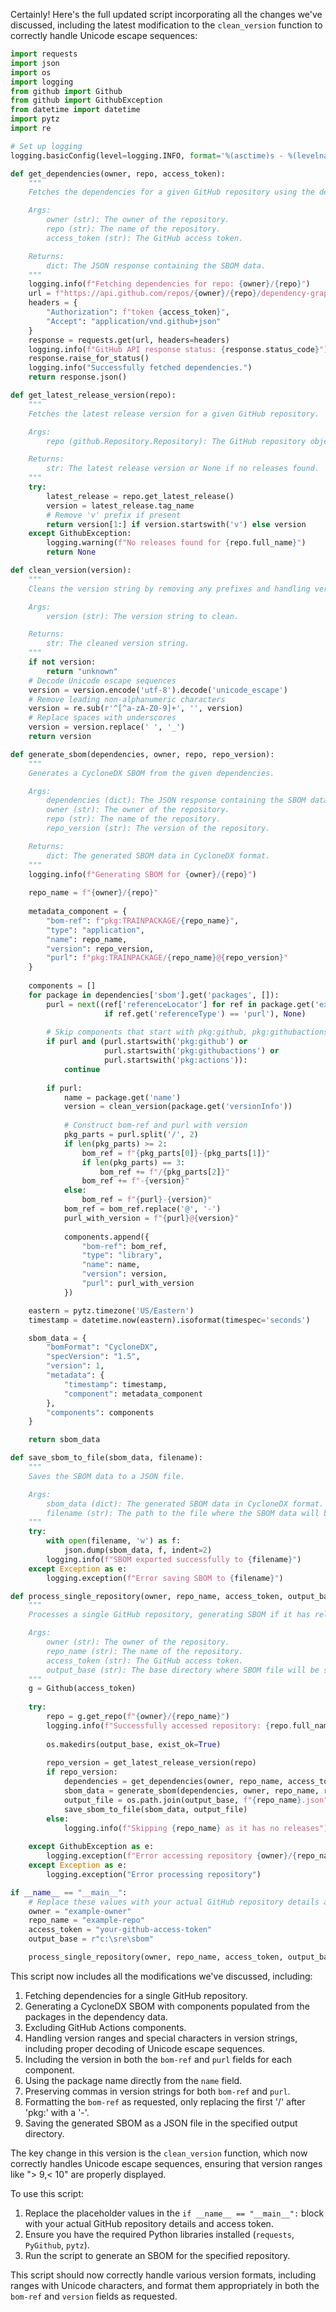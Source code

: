 Certainly! Here's the full updated script incorporating all the changes we've discussed, including the latest modification to the `clean_version` function to correctly handle Unicode escape sequences:

```python
import requests
import json
import os
import logging
from github import Github
from github import GithubException
from datetime import datetime
import pytz
import re

# Set up logging
logging.basicConfig(level=logging.INFO, format='%(asctime)s - %(levelname)s - %(message)s')

def get_dependencies(owner, repo, access_token):
    """
    Fetches the dependencies for a given GitHub repository using the dependency graph API.

    Args:
        owner (str): The owner of the repository.
        repo (str): The name of the repository.
        access_token (str): The GitHub access token.

    Returns:
        dict: The JSON response containing the SBOM data.
    """
    logging.info(f"Fetching dependencies for repo: {owner}/{repo}")
    url = f"https://api.github.com/repos/{owner}/{repo}/dependency-graph/sbom"
    headers = {
        "Authorization": f"token {access_token}",
        "Accept": "application/vnd.github+json"
    }
    response = requests.get(url, headers=headers)
    logging.info(f"GitHub API response status: {response.status_code}")
    response.raise_for_status()
    logging.info("Successfully fetched dependencies.")
    return response.json()

def get_latest_release_version(repo):
    """
    Fetches the latest release version for a given GitHub repository.

    Args:
        repo (github.Repository.Repository): The GitHub repository object.

    Returns:
        str: The latest release version or None if no releases found.
    """
    try:
        latest_release = repo.get_latest_release()
        version = latest_release.tag_name
        # Remove 'v' prefix if present
        return version[1:] if version.startswith('v') else version
    except GithubException:
        logging.warning(f"No releases found for {repo.full_name}")
        return None

def clean_version(version):
    """
    Cleans the version string by removing any prefixes and handling version ranges.

    Args:
        version (str): The version string to clean.

    Returns:
        str: The cleaned version string.
    """
    if not version:
        return "unknown"
    # Decode Unicode escape sequences
    version = version.encode('utf-8').decode('unicode_escape')
    # Remove leading non-alphanumeric characters
    version = re.sub(r'^[^a-zA-Z0-9]+', '', version)
    # Replace spaces with underscores
    version = version.replace(' ', '_')
    return version

def generate_sbom(dependencies, owner, repo, repo_version):
    """
    Generates a CycloneDX SBOM from the given dependencies.

    Args:
        dependencies (dict): The JSON response containing the SBOM data.
        owner (str): The owner of the repository.
        repo (str): The name of the repository.
        repo_version (str): The version of the repository.

    Returns:
        dict: The generated SBOM data in CycloneDX format.
    """
    logging.info(f"Generating SBOM for {owner}/{repo}")
    
    repo_name = f"{owner}/{repo}"
    
    metadata_component = {
        "bom-ref": f"pkg:TRAINPACKAGE/{repo_name}",
        "type": "application",
        "name": repo_name,
        "version": repo_version,
        "purl": f"pkg:TRAINPACKAGE/{repo_name}@{repo_version}"
    }
    
    components = []
    for package in dependencies['sbom'].get('packages', []):
        purl = next((ref['referenceLocator'] for ref in package.get('externalRefs', []) 
                     if ref.get('referenceType') == 'purl'), None)
        
        # Skip components that start with pkg:github, pkg:githubactions, or pkg:actions
        if purl and (purl.startswith('pkg:github') or 
                     purl.startswith('pkg:githubactions') or 
                     purl.startswith('pkg:actions')):
            continue
        
        if purl:
            name = package.get('name')
            version = clean_version(package.get('versionInfo'))
            
            # Construct bom-ref and purl with version
            pkg_parts = purl.split('/', 2)
            if len(pkg_parts) >= 2:
                bom_ref = f"{pkg_parts[0]}-{pkg_parts[1]}"
                if len(pkg_parts) == 3:
                    bom_ref += f"/{pkg_parts[2]}"
                bom_ref += f"-{version}"
            else:
                bom_ref = f"{purl}-{version}"
            bom_ref = bom_ref.replace('@', '-')
            purl_with_version = f"{purl}@{version}"
            
            components.append({
                "bom-ref": bom_ref,
                "type": "library",
                "name": name,
                "version": version,
                "purl": purl_with_version
            })

    eastern = pytz.timezone('US/Eastern')
    timestamp = datetime.now(eastern).isoformat(timespec='seconds')

    sbom_data = {
        "bomFormat": "CycloneDX",
        "specVersion": "1.5",
        "version": 1,
        "metadata": {
            "timestamp": timestamp,
            "component": metadata_component
        },
        "components": components
    }

    return sbom_data

def save_sbom_to_file(sbom_data, filename):
    """
    Saves the SBOM data to a JSON file.

    Args:
        sbom_data (dict): The generated SBOM data in CycloneDX format.
        filename (str): The path to the file where the SBOM data will be saved.
    """
    try:
        with open(filename, 'w') as f:
            json.dump(sbom_data, f, indent=2)
        logging.info(f"SBOM exported successfully to {filename}")
    except Exception as e:
        logging.exception(f"Error saving SBOM to {filename}")

def process_single_repository(owner, repo_name, access_token, output_base):
    """
    Processes a single GitHub repository, generating SBOM if it has release tags.

    Args:
        owner (str): The owner of the repository.
        repo_name (str): The name of the repository.
        access_token (str): The GitHub access token.
        output_base (str): The base directory where SBOM file will be saved.
    """
    g = Github(access_token)
    
    try:
        repo = g.get_repo(f"{owner}/{repo_name}")
        logging.info(f"Successfully accessed repository: {repo.full_name}")
        
        os.makedirs(output_base, exist_ok=True)
        
        repo_version = get_latest_release_version(repo)
        if repo_version:
            dependencies = get_dependencies(owner, repo_name, access_token)
            sbom_data = generate_sbom(dependencies, owner, repo_name, repo_version)
            output_file = os.path.join(output_base, f"{repo_name}.json")
            save_sbom_to_file(sbom_data, output_file)
        else:
            logging.info(f"Skipping {repo_name} as it has no releases")
    
    except GithubException as e:
        logging.exception(f"Error accessing repository {owner}/{repo_name}")
    except Exception as e:
        logging.exception("Error processing repository")

if __name__ == "__main__":
    # Replace these values with your actual GitHub repository details and access token
    owner = "example-owner"
    repo_name = "example-repo"
    access_token = "your-github-access-token"
    output_base = r"c:\sre\sbom"

    process_single_repository(owner, repo_name, access_token, output_base)
```

This script now includes all the modifications we've discussed, including:

1. Fetching dependencies for a single GitHub repository.
2. Generating a CycloneDX SBOM with components populated from the packages in the dependency data.
3. Excluding GitHub Actions components.
4. Handling version ranges and special characters in version strings, including proper decoding of Unicode escape sequences.
5. Including the version in both the `bom-ref` and `purl` fields for each component.
6. Using the package name directly from the `name` field.
7. Preserving commas in version strings for both `bom-ref` and `purl`.
8. Formatting the `bom-ref` as requested, only replacing the first '/' after 'pkg:' with a '-'.
9. Saving the generated SBOM as a JSON file in the specified output directory.

The key change in this version is the `clean_version` function, which now correctly handles Unicode escape sequences, ensuring that version ranges like "> 9,< 10" are properly displayed.

To use this script:

1. Replace the placeholder values in the `if __name__ == "__main__":` block with your actual GitHub repository details and access token.
2. Ensure you have the required Python libraries installed (`requests`, `PyGithub`, `pytz`).
3. Run the script to generate an SBOM for the specified repository.

This script should now correctly handle various version formats, including ranges with Unicode characters, and format them appropriately in both the `bom-ref` and `version` fields as requested.

